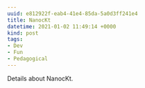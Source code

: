 ```yaml
---
uuid: e812922f-eab4-41e4-85da-5a0d3ff241e4
title: NanocKt
datetime: 2021-01-02 11:49:14 +0000
kind: post
tags:
- Dev
- Fun
- Pedagogical
---
```


Details about NanocKt.
